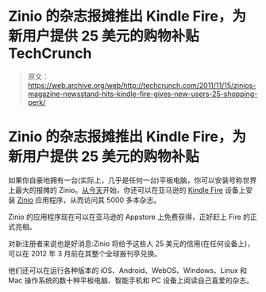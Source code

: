 # Zinio 的杂志报摊推出 Kindle Fire，为新用户提供 25 美元的购物补贴 TechCrunch

> 原文：<https://web.archive.org/web/http://techcrunch.com/2011/11/15/zinios-magazine-newsstand-hits-kindle-fire-gives-new-users-25-shopping-perk/>

# Zinio 的杂志报摊推出 Kindle Fire，为新用户提供 25 美元的购物补贴

如果你自豪地拥有一台(实际上，几乎是任何一台)平板电脑，你可以安装号称世界上最大的报摊的 Zinio。[从今天](https://web.archive.org/web/20230203173344/http://www.prnewswire.com/news-releases/zinios-global-magazine-service-available-on-kindle-fire-133866608.html)开始，你还可以在亚马逊的 [Kindle Fire](https://web.archive.org/web/20230203173344/http://www.crunchbase.com/product/kindle-fire) 设备上安装 [Zinio](https://web.archive.org/web/20230203173344/http://www.crunchbase.com/company/zinio) 应用程序，从而访问其 5000 多本杂志。

Zinio 的应用程序现在可以在亚马逊的 Appstore 上免费获得，正好赶上 Fire 的正式亮相。

对新注册者来说也是好消息:Zinio 将给予这些人 25 美元的信用(在任何设备上)，可以在 2012 年 3 月前在其整个全球报刊亭兑换。

他们还可以在运行各种版本的 iOS、Android、WebOS、Windows、Linux 和 Mac 操作系统的数十种平板电脑、智能手机和 PC 设备上阅读自己喜爱的杂志。